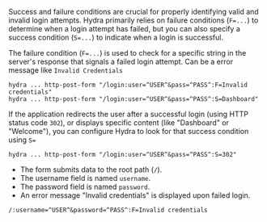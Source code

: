Success and failure conditions are crucial for properly identifying valid and invalid login attempts. Hydra primarily relies on failure conditions (`F=...`) to determine when a login attempt has failed, but you can also specify a success condition (`S=...`) to indicate when a login is successful.

The failure condition (`F=...`) is used to check for a specific string in the server's response that signals a failed login attempt. Can be a error message like `Invalid Credentials`
```shell
hydra ... http-post-form "/login:user=^USER^&pass=^PASS^:F=Invalid credentials"
hydra ... http-post-form "/login:user=^USER^&pass=^PASS^:S=Dashboard"
```

If the application redirects the user after a successful login (using HTTP status code `302`), or displays specific content (like "Dashboard" or "Welcome"), you can configure Hydra to look for that success condition using `S=`
```shell
hydra ... http-post-form "/login:user=^USER^&pass=^PASS^:S=302"
```

- The form submits data to the root path (`/`).
- The username field is named `username`.
- The password field is named `password`.
- An error message "Invalid credentials" is displayed upon failed login.
```shell
/:username=^USER^&password=^PASS^:F=Invalid credentials
```